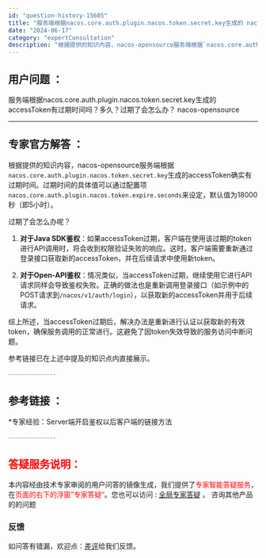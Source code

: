 ```yaml
---
id: "question-history-15605"
title: "服务端根据nacos.core.auth.plugin.nacos.token.secret.key生成的 nacos-opensource"
date: "2024-06-17"
category: "expertConsultation"
description: "根据提供的知识内容，nacos-opensource服务端根据`nacos.core.auth.plugin.nacos.token.secret.key`生成的accessToken确实有过期时间。过期时间的具体值可以通过配置项`nacos.core.auth.plugin.nacos.token"
---
```


## 用户问题 ： 
 服务端根据nacos.core.auth.plugin.nacos.token.secret.key生成的accessToken有过期时间吗？多久？过期了会怎么办？ nacos-opensource 

---------------
## 专家官方解答 ：

根据提供的知识内容，nacos-opensource服务端根据`nacos.core.auth.plugin.nacos.token.secret.key`生成的accessToken确实有过期时间。过期时间的具体值可以通过配置项`nacos.core.auth.plugin.nacos.token.expire.seconds`来设定，默认值为18000秒（即5小时）。

过期了会怎么办呢？

1. **对于Java SDK鉴权**：如果accessToken过期，客户端在使用该过期的token进行API调用时，将会收到权限验证失败的响应。这时，客户端需要重新通过登录接口获取新的accessToken，并在后续请求中使用新token。

2. **对于Open-API鉴权**：情况类似，当accessToken过期，继续使用它进行API请求同样会导致鉴权失败。正确的做法也是重新调用登录接口（如示例中的POST请求到`/nacos/v1/auth/login`），以获取新的accessToken并用于后续请求。

综上所述，当accessToken过期后，解决办法是重新进行认证以获取新的有效token，确保服务调用的正常进行。这避免了因token失效导致的服务访问中断问题。

参考链接已在上述中提及的知识点内直接展示。


<font color="#949494">---------------</font> 


## 参考链接 ：

*专家经验：Server端开启鉴权以后客户端的链接方法 


 <font color="#949494">---------------</font> 
 


## <font color="#FF0000">答疑服务说明：</font> 

本内容经由技术专家审阅的用户问答的镜像生成，我们提供了<font color="#FF0000">专家智能答疑服务</font>，在<font color="#FF0000">页面的右下的浮窗”专家答疑“</font>。您也可以访问 : [全局专家答疑](https://answer.opensource.alibaba.com/docs/intro) 。 咨询其他产品的的问题

### 反馈
如问答有错漏，欢迎点：[差评](https://ai.nacos.io/user/feedbackByEnhancerGradePOJOID?enhancerGradePOJOId=15606)给我们反馈。
